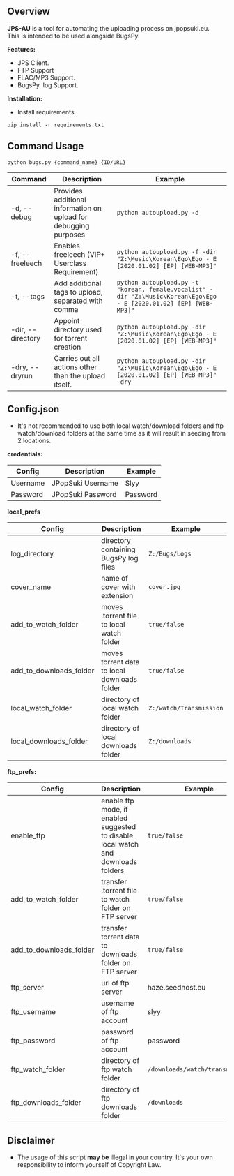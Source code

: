## Overview
**JPS-AU** is a tool for automating the uploading process on jpopsuki.eu.  
This is intended to be used alongside BugsPy.

**Features:**
- JPS Client.
- FTP Support
- FLAC/MP3 Support.
- BugsPy .log Support.

**Installation:**
- Install requirements
```
pip install -r requirements.txt
```

## Command Usage
```
python bugs.py {command_name} {ID/URL}
```
Command  | Description  | Example
------------- | ------------- | -------------
-d, --debug | Provides additional information on upload for debugging purposes | `python autoupload.py -d`
-f, --freeleech | Enables freeleech (VIP+ Userclass Requirement) | `python autoupload.py -f -dir "Z:\Music\Korean\Ego\Ego - E [2020.01.02] [EP] [WEB-MP3]"`
-t, --tags | Add additional tags to upload, separated with comma | `python autoupload.py -t "korean, female.vocalist" -dir "Z:\Music\Korean\Ego\Ego - E [2020.01.02] [EP] [WEB-MP3]"`
-dir, --directory | Appoint directory used for torrent creation | `python autoupload.py -dir "Z:\Music\Korean\Ego\Ego - E [2020.01.02] [EP] [WEB-MP3]"`
-dry, --dryrun | Carries out all actions other than the upload itself.| `python autoupload.py -dir "Z:\Music\Korean\Ego\Ego - E [2020.01.02] [EP] [WEB-MP3]" -dry`

## Config.json  

- It's not recommended to use both local watch/download folders and ftp watch/download folders at the same time as it will result in seeding from 2 locations.

**credentials:**

Config  | Description  | Example
------------- | ------------- | -------------
Username | JPopSuki Username | Slyy
Password  | JPopSuki Password | Password

**local_prefs**  

Config  | Description  | Example
------------- | ------------- | -------------
log_directory | directory containing BugsPy log files  | `Z:/Bugs/Logs`
cover_name | name of cover with extension | `cover.jpg`
add_to_watch_folder | moves .torrent file to local watch folder | `true/false`  
add_to_downloads_folder | moves torrent data to local downloads folder | `true/false`  
local_watch_folder | directory of local watch folder | `Z:/watch/Transmission`
local_downloads_folder | directory of local downloads folder | `Z:/downloads`  


**ftp_prefs:**

Config  | Description  | Example
------------- | ------------- | -------------
enable_ftp  | enable ftp mode, if enabled suggested to disable local watch and downloads folders | `true/false`
add_to_watch_folder | transfer .torrent file to watch folder on FTP server | `true/false`
add_to_downloads_folder | transfer torrent data to downloads folder on FTP server | `true/false`
ftp_server | url of ftp server | haze.seedhost.eu
ftp_username | username of ftp account | slyy
ftp_password | password of ftp account | password
ftp_watch_folder | directory of ftp watch folder | `/downloads/watch/transmission`
ftp_downloads_folder | directory of ftp downloads folder | `/downloads`


## Disclaimer
- The usage of this script **may be** illegal in your country. It's your own responsibility to inform yourself of Copyright Law.
